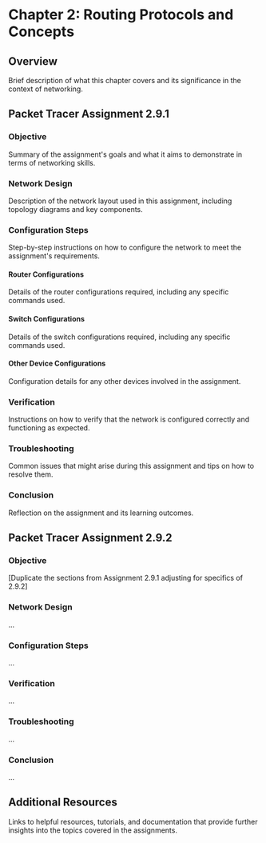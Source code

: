 # Chapter 2: Routing Protocols and Concepts

## Overview
Brief description of what this chapter covers and its significance in the context of networking.

## Packet Tracer Assignment 2.9.1

### Objective
Summary of the assignment's goals and what it aims to demonstrate in terms of networking skills.

### Network Design
Description of the network layout used in this assignment, including topology diagrams and key components.

### Configuration Steps
Step-by-step instructions on how to configure the network to meet the assignment's requirements.

#### Router Configurations
Details of the router configurations required, including any specific commands used.

#### Switch Configurations
Details of the switch configurations required, including any specific commands used.

#### Other Device Configurations
Configuration details for any other devices involved in the assignment.

### Verification
Instructions on how to verify that the network is configured correctly and functioning as expected.

### Troubleshooting
Common issues that might arise during this assignment and tips on how to resolve them.

### Conclusion
Reflection on the assignment and its learning outcomes.

## Packet Tracer Assignment 2.9.2

### Objective
[Duplicate the sections from Assignment 2.9.1 adjusting for specifics of 2.9.2]

### Network Design
...

### Configuration Steps
...

### Verification
...

### Troubleshooting
...

### Conclusion
...

## Additional Resources
Links to helpful resources, tutorials, and documentation that provide further insights into the topics covered in the assignments.
